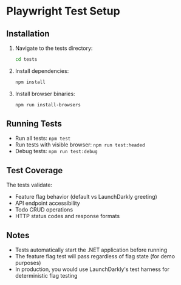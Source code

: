 # Playwright Test Setup

## Installation

1. Navigate to the tests directory:

   ```bash
   cd tests
   ```

2. Install dependencies:

   ```bash
   npm install
   ```

3. Install browser binaries:
   ```bash
   npm run install-browsers
   ```

## Running Tests

- Run all tests: `npm test`
- Run tests with visible browser: `npm run test:headed`
- Debug tests: `npm run test:debug`

## Test Coverage

The tests validate:

- Feature flag behavior (default vs LaunchDarkly greeting)
- API endpoint accessibility
- Todo CRUD operations
- HTTP status codes and response formats

## Notes

- Tests automatically start the .NET application before running
- The feature flag test will pass regardless of flag state (for demo purposes)
- In production, you would use LaunchDarkly's test harness for deterministic flag testing
